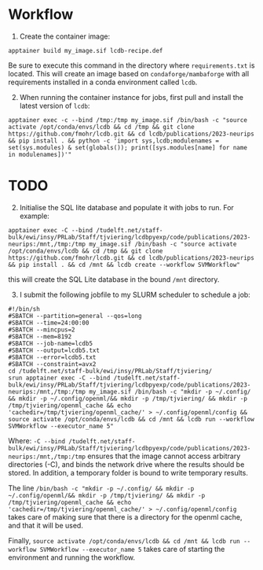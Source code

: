 # Workflow

1. Create the container image: 
```
apptainer build my_image.sif lcdb-recipe.def
```
Be sure to execute this command in the directory where `requirements.txt` is located. This will create an image based on `condaforge/mambaforge` with all requirements installed in a conda environment called `lcdb`. 

2. When running the container instance for jobs, first pull and install the latest version of `lcdb`:
```
apptainer exec -c --bind /tmp:/tmp my_image.sif /bin/bash -c "source activate /opt/conda/envs/lcdb && cd /tmp && git clone https://github.com/fmohr/lcdb.git && cd lcdb/publications/2023-neurips && pip install . && python -c 'import sys,lcdb;modulenames = set(sys.modules) & set(globals()); print([sys.modules[name] for name in modulenames])'"
```

# TODO 

2. Initialise the SQL lite database and populate it with jobs to run. For example:
```
apptainer exec -C --bind /tudelft.net/staff-bulk/ewi/insy/PRLab/Staff/tjviering/lcdbpyexp/code/publications/2023-neurips:/mnt,/tmp:/tmp my_image.sif /bin/bash -c "source activate /opt/conda/envs/lcdb && cd /tmp && git clone https://github.com/fmohr/lcdb.git && cd lcdb/publications/2023-neurips && pip install . && cd /mnt && lcdb create --workflow SVMWorkflow" 
```
this will create the SQL Lite database in the bound `/mnt` directory. 

3. I submit the following jobfile to my SLURM scheduler to schedule a job:
```
#!/bin/sh
#SBATCH --partition=general --qos=long
#SBATCH --time=24:00:00
#SBATCH --mincpus=2
#SBATCH --mem=8192
#SBATCH --job-name=lcdb5
#SBATCH --output=lcdb5.txt
#SBATCH --error=lcdb5.txt
#SBATCH --constraint=avx2
cd /tudelft.net/staff-bulk/ewi/insy/PRLab/Staff/tjviering/
srun apptainer exec -C --bind /tudelft.net/staff-bulk/ewi/insy/PRLab/Staff/tjviering/lcdbpyexp/code/publications/2023-neurips:/mnt,/tmp:/tmp my_image.sif /bin/bash -c "mkdir -p ~/.config/ && mkdir -p ~/.config/openml/&& mkdir -p /tmp/tjviering/ && mkdir -p /tmp/tjviering/openml_cache && echo 'cachedir=/tmp/tjviering/openml_cache/' > ~/.config/openml/config && source activate /opt/conda/envs/lcdb && cd /mnt && lcdb run --workflow SVMWorkflow --executor_name 5"
```

Where:
`-C --bind /tudelft.net/staff-bulk/ewi/insy/PRLab/Staff/tjviering/lcdbpyexp/code/publications/2023-neurips:/mnt,/tmp:/tmp`
ensures that the image cannot access arbitrary directories (-C), and binds the network drive where the results should be stored. In addition, a temporary folder is bound to write temporary results. 

The line 
`/bin/bash -c "mkdir -p ~/.config/ && mkdir -p ~/.config/openml/&& mkdir -p /tmp/tjviering/ && mkdir -p /tmp/tjviering/openml_cache && echo 'cachedir=/tmp/tjviering/openml_cache/' > ~/.config/openml/config`
 takes care of making sure that there is a directory for the openml cache, and that it will be used. 

Finally, `source activate /opt/conda/envs/lcdb && cd /mnt && lcdb run --workflow SVMWorkflow --executor_name 5` takes care of starting the environment and running the workflow. 
